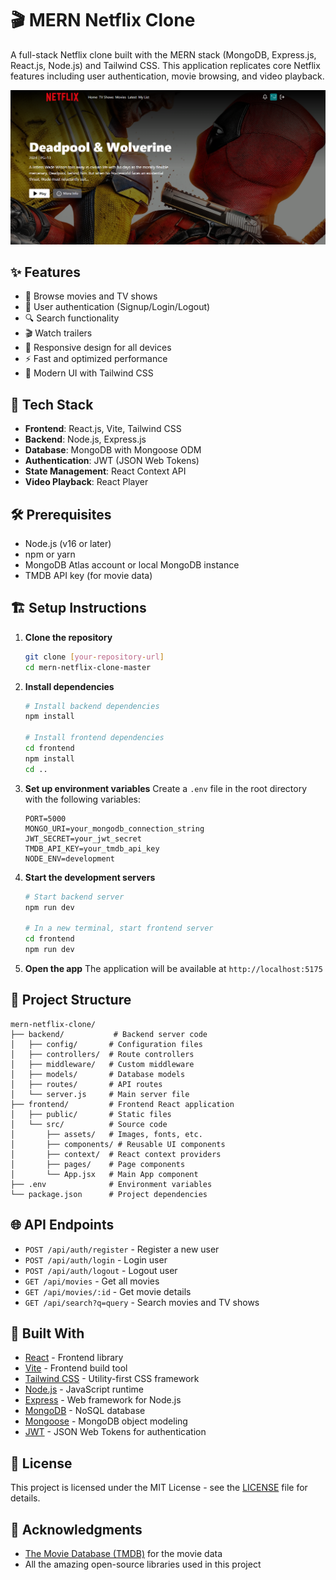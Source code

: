 # 🎬 MERN Netflix Clone

A full-stack Netflix clone built with the MERN stack (MongoDB, Express.js, React.js, Node.js) and Tailwind CSS. This application replicates core Netflix features including user authentication, movie browsing, and video playback.

![Demo App](/frontend/public/screenshot-for-readme.png)

## ✨ Features

- 🎥 Browse movies and TV shows
- 🔐 User authentication (Signup/Login/Logout)
- 🔍 Search functionality
- 🎬 Watch trailers
- 📱 Responsive design for all devices
- ⚡ Fast and optimized performance
- 🎨 Modern UI with Tailwind CSS

## 🚀 Tech Stack

- **Frontend**: React.js, Vite, Tailwind CSS
- **Backend**: Node.js, Express.js
- **Database**: MongoDB with Mongoose ODM
- **Authentication**: JWT (JSON Web Tokens)
- **State Management**: React Context API
- **Video Playback**: React Player

## 🛠️ Prerequisites

- Node.js (v16 or later)
- npm or yarn
- MongoDB Atlas account or local MongoDB instance
- TMDB API key (for movie data)

## 🏗️ Setup Instructions

1. **Clone the repository**
   ```bash
   git clone [your-repository-url]
   cd mern-netflix-clone-master
   ```

2. **Install dependencies**
   ```bash
   # Install backend dependencies
   npm install
   
   # Install frontend dependencies
   cd frontend
   npm install
   cd ..
   ```

3. **Set up environment variables**
   Create a `.env` file in the root directory with the following variables:
   ```
   PORT=5000
   MONGO_URI=your_mongodb_connection_string
   JWT_SECRET=your_jwt_secret
   TMDB_API_KEY=your_tmdb_api_key
   NODE_ENV=development
   ```

4. **Start the development servers**
   ```bash
   # Start backend server
   npm run dev
   
   # In a new terminal, start frontend server
   cd frontend
   npm run dev
   ```

5. **Open the app**
   The application will be available at `http://localhost:5175`

## 📂 Project Structure

```
mern-netflix-clone/
├── backend/           # Backend server code
│   ├── config/       # Configuration files
│   ├── controllers/  # Route controllers
│   ├── middleware/   # Custom middleware
│   ├── models/       # Database models
│   ├── routes/       # API routes
│   └── server.js     # Main server file
├── frontend/         # Frontend React application
│   ├── public/       # Static files
│   └── src/          # Source code
│       ├── assets/   # Images, fonts, etc.
│       ├── components/ # Reusable UI components
│       ├── context/  # React context providers
│       ├── pages/    # Page components
│       └── App.jsx   # Main App component
├── .env              # Environment variables
└── package.json      # Project dependencies
```

## 🌐 API Endpoints

- `POST /api/auth/register` - Register a new user
- `POST /api/auth/login` - Login user
- `POST /api/auth/logout` - Logout user
- `GET /api/movies` - Get all movies
- `GET /api/movies/:id` - Get movie details
- `GET /api/search?q=query` - Search movies and TV shows

## 🔧 Built With

- [React](https://reactjs.org/) - Frontend library
- [Vite](https://vitejs.dev/) - Frontend build tool
- [Tailwind CSS](https://tailwindcss.com/) - Utility-first CSS framework
- [Node.js](https://nodejs.org/) - JavaScript runtime
- [Express](https://expressjs.com/) - Web framework for Node.js
- [MongoDB](https://www.mongodb.com/) - NoSQL database
- [Mongoose](https://mongoosejs.com/) - MongoDB object modeling
- [JWT](https://jwt.io/) - JSON Web Tokens for authentication

## 📄 License

This project is licensed under the MIT License - see the [LICENSE](LICENSE) file for details.

## 🙏 Acknowledgments

- [The Movie Database (TMDB)](https://www.themoviedb.org/) for the movie data
- All the amazing open-source libraries used in this project
